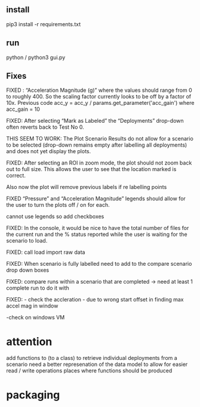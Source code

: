 ## install
pip3 install -r requirements.txt

## run
python / python3 gui.py

## Fixes


FIXED : “Acceleration Magnitude (g)” where the values should range from 0 to roughly 400. So the scaling factor currently looks to be off by a factor of 10x.
Previous code acc_y = acc_y / params.get_parameter('acc_gain') where acc_gain = 10

FIXED: After selecting “Mark as Labeled” the “Deployments” drop-down often reverts back to Test No 0.

THIS SEEM TO WORK: The Plot Scenario Results do not allow for a scenario to be selected (drop-down remains empty after labelling all deployments) and does not yet display the plots.

FIXED: After selecting an ROI in zoom mode, the plot should not zoom back out to full size. This allows the user to see that the location marked is correct.

Also now the plot will remove previous labels if re labelling points


FIXED “Pressure” and “Acceleration Magnitude” legends should allow for the user to turn the plots off / on for each.

cannot use legends so add checkboxes

FIXED: In the console, it would be nice to have the total number of files for the current run and the % status reported while the user is waiting for the scenario to load.

FIXED: call load import raw data 

FIXED: When scenario is fully labelled need to add to the compare scenario drop down boxes

FIXED: compare runs within a scenario that are completed -> need at least 1 complete run to do it with

FIXED: - check the accleration - due to wrong start offset in finding max accel mag in window

-check on windows VM






# attention
add functions to (to a class) to retrieve individual deployments from a scenario
need a better represenation of the data model to allow for easier read / write operations
places where functions should be produced

# packaging 